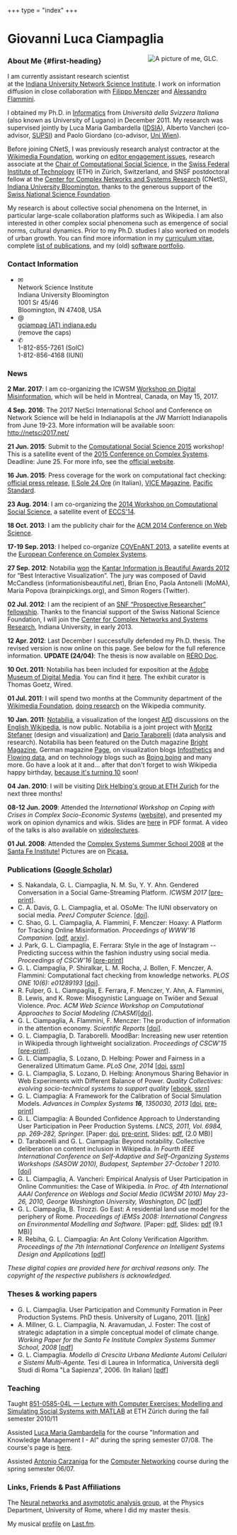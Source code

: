 +++
type = "index"
+++

# Giovanni Luca Ciampaglia

<img align="right" style="padding : 0 2em 2em 2em;" src="images/iuni_backyard_2015.png" alt="A picture of me, GLC.">


### About Me {#first-heading}

I am currently assistant research scientist at the [Indiana University Network
Science Institute](http://iuni.iu.edu). I work on information diffusion in
close collaboration with [Filippo Menczer](http://informatics.indiana.edu/fil/)
and [Alessandro Flammini](http://sites.google.com/site/aflammin/).

I obtained my Ph.D. in [Informatics](http://www.inf.usi.ch) from
_Università della Svizzera Italiana_ (also known as University of Lugano)
in December 2011. My research was supervised jointly by Luca Maria
Gambardella ([IDSIA](http://www.idsia.ch/%7Eluca/)), Alberto Vancheri
(co-advisor,
[SUPSI](http://www.supsi.ch/dti/strumenti/rubrica/dettaglio.5503.backLink.58b96214-2453-483c-9f5f-d122ec981907.html))
and Paolo Giordano (co-advisor, [Uni
Wien](http://www.mat.univie.ac.at/~giordap7/)).

Before joining CNetS, I was previously research analyst contractor at the
[Wikimedia Foundation](https://wikimediafoundation.org/), working on [editor
engagement issues](http://en.wikipedia.org/wiki/Wikipedia:Editor_engagement),
research associate at the [Chair of Computational Social
Science](http://www.coss.ethz.ch), in the [Swiss Federal Institute of
Technology](http://ethz.ch) (ETH) in Zürich, Switzerland, and SNSF postdoctoral
fellow at the [Center for Complex Networks and Systems
Research](http://cnets.indiana.edu/) (CNetS), [Indiana University
Bloomington](http://iub.edu), thanks to the generous support of the [Swiss
National Science Foundation](http://snf.ch).

My research is about collective social phenomena on the Internet, in particular
large-scale collaboration platforms such as Wikipedia. I am also interested in
other complex social phenomena such as emergence of social norms, cultural
dynamics. Prior to my Ph.D. studies I also worked on models of urban growth.
You can find more information in my [curriculum vitae](docs/cvglc.pdf),
complete [list of publications](docs/publist.pdf), and my (old) [software
portfolio](docs/portfolioglc.pdf).

### Contact Information

<ul class="inline-list">
<li><span class="dings">✉</span><br/>
    Network Science Institute<br/>
    Indiana University Bloomington<br/>
    1001 Sr 45/46<br/>
     Bloomington, IN 47408, USA
</li>
<li><span class="dings">@</span><br/>
    <a href="mailto:CAPSgciampagCAPS@indiana.eduCAPS">gciampag (AT) indiana.edu</a><br/>
    (remove the caps)<br/>
</li>
<li><span class="dings">✆</span> <br/>
    1-812-855-7261 (SoIC)<br/>
    1-812-856-4168 (IUNI)<br/>
</li>
</ul>

### News

__2 Mar. 2017__: I am co-organizing the ICWSM [Workshop on Digital
Misinformation](cnets.indiana.edu/blog/2016/12/29/icwsm-2017-misinformation-workshop/),
which will be held in Montreal, Canada, on May 15, 2017.

__4 Sep. 2016__: The 2017 NetSci International School and Conference on Network
Science will be held in Indianapolis at the JW Marriott Indianapolis from June
19-23. More information will be available soon: http://netsci2017.net/

**21 Jun. 2015**: Submit to the [Computational Social Science
2015](http://cssworkshop.oii.ox.ac.uk/) workshop! This is a satellite
event of the [2015 Conference on Complex
Systems](http://www.ccs2015.org/). Deadline: June 25. For more info, see
the [official website](http://cssworkshop.oii.ox.ac.uk/).

**16 Jun. 2015**: Press coverage for the work on computational fact
checking: [official press
release](http://news.indiana.edu/releases/iu/2015/06/computational-fact-checker.shtml),
[Il Sole 24
Ore](http://nova.ilsole24ore.com/progetti/il-vero-e-il-falso-tweet) (in
Italian), [VICE
Magazine](http://motherboard.vice.com/read/an-algorithm-for-fact-checking),
[Pacific
Standard](http://www.psmag.com/nature-and-technology/fact-checking-with-wikipedia-links).

**23 Aug. 2014**: I am co-organizing the [2014 Workshop on Computational
Social Science](http://cssworkshop.oii.ox.ac.uk/), a satellite event of
[ECCS'14](//eccs14.eu).

**18 Oct. 2013**: I am the publicity chair for the [ACM 2014 Conference
on Web Science](http://websci14.org).

**17-19 Sep. 2013**: I helped co-organize [COVEnANT
2013](http://covenant2013.com), a satellite events at the [European
Conference on Complex Systems](http://eccs13.eu).

**27 Sep. 2012**: Notabilia
[won](http://www.informationisbeautifulawards.com/2012-winners/) the
[Kantar Information is Beautiful Awards
2012](http://www.informationisbeautifulawards.com/) for “Best
Interactive Visualization”. The jury was composed of David McCandless
(informationisbeautiful.net), Brian Eno, Paola Antonelli (MoMA), Maria
Popova (brainpickings.org), and Simon Rogers (Twitter).

**02 Jul. 2012**: I am the recipient of an [SNF “Prospective Researcher”
fellowship](http://www.snf.ch/E/funding/individuals/prospective-researchers/Pages/default.aspx).
Thanks to the financial support of the Swiss National Science
Foundation, I will join the [Center for Complex Networks and Systems
Research](http://cnets.indiana.edu), Indiana University, in early 2013.

**12 Apr. 2012**: Last December I successfully defended my Ph.D. thesis.
The revised version is now online on this page. See below for the full
reference information. **UPDATE (24/04)**: The thesis is now available
on [RÉRO Doc](http://doc.rero.ch/record/28987?ln=en).

**10 Oct. 2011**: Notabilia has been included for exposition at the
[Adobe Museum of Digital Media](http://www.adobemuseum.com). You can
find it
[here](http://www.adobemuseum.com/#/exhibit/inform/notabiliaVisualizingDeletionDiscussionsOnWikipedia).
The exhibit curator is Thomas Goetz, Wired.

**01 Jul. 2011**: I will spend two months at the Community department of
the [Wikimedia Foundation](http://wikimediafoundation.org), [doing
research](http://meta.wikimedia.org/wiki/Research:WSOR11) on the
Wikipedia community.

**10 Jan. 2011**: [Notabilia](http://notabilia.net), a visualization of
the longest [AfD](http://en.wikipedia.org/wiki/Wikipedia:AFD)
discussions on the [English Wikipedia](http://en.wikipedia.org/), is now
public. Notabilia is a joint project with [Moritz
Stefaner](http://moritz.stefaner.eu/) (design and visualization) and
[Dario Taraborelli](http://nitens.org/) (data analysis and research).
Notabilia has been featured on the Dutch magazine [Bright
Magazine](images/bright_mag.png), German magazine
[Page](images/CheckMoritz.pdf), on visualization blogs
[Infosthetics](http://infosthetics.com/archives/2011/01/notabilia_revealing_the_discussions_on_the_deletion_of_wikipedia_articles.html)
and [Flowing
data](http://flowingdata.com/2011/01/11/visualizing-deletion-discussions-on-wikipedia/),
and on technology blogs such as [Boing
boing](http://www.boingboing.net/2011/01/11/visualizing-the-dele.html)
and many more. Go have a look at it and… after that don't forget to wish
Wikipedia happy birthday, [because it's turning
10](http://ten.wikipedia.org/wiki/Main_Page) soon!

**04 Jan. 2010**: I will be visiting [Dirk Helbing's group at ETH
Zurich](http://www.soms.ethz.ch) for the next three months!

**08-12 Jun. 2009**: Attended the *International Workshop on Coping with
Crises in Complex Socio-Economic Systems*
([website](http://www.soms.ethz.ch/workshop2009)), and presented my work
on opinion dynamics and wikis. Slides are
[here](docs/slides/ciampagliaCCSS09.pdf) in PDF format. A video of the
talks is also available on
[videolectures](http://videolectures.net/ccss09_ciampaglia_caciw/).

**01 Jul. 2008**: Attended the [Complex Systems Summer School
2008](http://tuvalu.santafe.edu/events/workshops/index.php/CSSS_2008_Santa_Fe)
at the [Santa Fe Institute!](http://www.santafe.edu) Pictures are on
[Picasa.](http://picasaweb.google.com/cssummerschool2008/)

### Publications ([Google Scholar](https://scholar.google.com/citations?user=ay9uGpcAAAAJ))

-   S. Nakandala, G. L. Ciampaglia, N. M. Su, Y. Y. Ahn. Gendered Conversation
    in a Social Game-Streaming Platform. *ICWSM 2017* [[pre-print](https://arxiv.org/abs/1611.06459)].
-   C. A. Davis, G. L. Ciampaglia, et al. OSoMe: The IUNI observatory on
    social media. *PeerJ Computer Science*. [[doi](http://dx.doi.org/10.7287/peerj.preprints.2008v1)].
-   C. Shao, G. L. Ciampaglia, A. Flammini, F. Menczer: Hoaxy: A Platform 
    for Tracking Online Misinformation. *Proceedings of WWW'16 Companion*.
    [[pdf](http://www2016.net/proceedings/companion/p745.pdf), [arxiv](http://arxiv.org/abs/1603.01511)].
-   J. Park, G. L. Ciampaglia, E. Ferrara: Style in the age of Instagram
    -- Predicting success within the fashion industry using social
    media. *Proceedings of CSCW'16*
    [[pre-print](http://arxiv.org/abs/1508.04185)]
-   G. L. Ciampaglia, P. Shiralkar, L. M. Rocha, J. Bollen, F. Menczer,
    A. Flammini: Computational fact checking from knowledge networks.
    *PLOS ONE 10(6): e01289193*
    [[doi](http://journals.plos.org/plosone/article?id=10.1371/journal.pone.0128193)].
-   R. Fulper, G. L. Ciampaglia, E. Ferrara, F. Menczer, Y. Ahn, A.
    Flammini, B. Lewis, and K. Rowe: Misogynistic Language on Twier and
    Sexual Violence. *Proc. ACM Web Science Workshop on Computational
    Approaches to Social Modeling
    (ChASM)*[[doi](http://dx.doi.org/10.6084/m9.figshare.1291081)].
-   G. L. Ciampaglia, A. Flammini, F. Menczer: The production of
    information in the attention economy. *Scientific Reports*
    [[doi](http://www.nature.com/srep/2015/150514/srep09452/full/srep09452.html)].
-   G. L. Ciampaglia, D. Taraborelli. MoodBar: Increasing new user
    retention in Wikipedia through lightweight socialization.
    *Proceedings of CSCW'15*
    [[pre-print](http://arxiv.org/abs/1409.1496)].
-   G. L. Ciampaglia, S. Lozano, D. Helbing: Power and Fairness in a
    Generalized Ultimatum Game. *PLoS One, 2014*
    [[doi](http://www.plosone.org/article/info%3Adoi%2F10.1371%2Fjournal.pone.0099039),
    [ssrn](http://ssrn.com/abstract=2495498)]
-   G. L. Ciampaglia, S. Lozano, D. Helbing: Anonymous Sharing Behavior
    in Web Experiments with Different Balance of Power. *Quality
    Collectives: evolving socio-technical systems to support quality*
    [[ebook](http://www.qlectives.eu/quality-collectives-book),
    [ssrn](http://papers.ssrn.com/sol3/papers.cfm?abstract_id=2552202)]
-   G. L. Ciampaglia: A Framework for the Calibration of Social
    Simulation Models. *Advances in Complex Systems **16**, 1350030,
    2013* [[doi](http://dx.doi.org/10.1142/S0219525913500306),
    [pre-print](http://arxiv.org/abs/1305.3842)]
-   G. L. Ciampaglia: A Bounded Confidence Approach to Understanding
    User Participation in Peer Production Systems. *LNCS, 2011, Vol.
    6984, pp. 269-282, Springer.* [Paper:
    [doi](http://dx.doi.org/10.1007/978-3-642-24704-0_29),
    [pre-print](http://arxiv.org/abs/1107.5620), Slides:
    [pdf](docs/slides/CiampagliaSocInfo2011.pdf), (2.0 MB)]
-   D. Taraborelli and G. L. Ciampaglia: Beyond notability. Collective
    deliberation on content inclusion in Wikipedia. *In Fourth IEEE
    International Conference on Self-Adaptive and Self-Organizing
    Systems Workshops (SASOW 2010), Budapest, September 27-October 1
    2010.* [[doi](http://dx.doi.org/10.1109/SASOW.2010.26)]
-   G. L. Ciampaglia, A. Vancheri: Empirical Analysis of User
    Participation in Online Communities: the Case of Wikipedia. *In
    Proc. of 4th International AAAI Conference on Weblogs and Social
    Media (ICWSM 2010) May 23-26, 2010, George Washington University,
    Washington, DC*
    [[pdf](http://www.aaai.org/ocs/index.php/ICWSM/ICWSM10/paper/viewFile/1517/1861)]
-   G. L. Ciampaglia, B. Tirozzi. Go East: A residential land use model
    for the periphery of Rome. *Proceedings of iEMSs 2008: International
    Congress on Environmental Modelling and Software.* [Paper:
    [pdf](docs/papers/RomeModel2008.pdf), Slides:
    [pdf](docs/slides/slides_RomeModel2008.pdf) (9.1 MB)]
-   R. Rebiha, G. L. Ciampaglia: An Ant Colony Verification Algorithm.
    *Proceedings of the 7th International Conference on Intelligent
    Systems Design and Applications*
    [[pdf](docs/papers/RebihaACOVerification07.pdf)]

*These digital copies are provided here for archival reasons only. The
copyright of the respective publishers is acknowledged.*

### Theses & working papers

-   G. L. Ciampaglia. User Participation and Community Formation in Peer
    Production Systems. PhD thesis. University of Lugano, 2011.
    [[link](http://doc.rero.ch/record/28987?ln=en)]
-   A. Millner, G. L. Ciampaglia, N. Aravamudan, J. Foster: The cost of
    strategic adaptation in a simple conceptual model of climate change.
    *Working Paper for the Santa Fe Institute Complex Systems Summer
    School, 2008*
    [[pdf](http://www.santafe.edu/events/workshops/images/3/32/Simpleclimatechange.pdf)]
-   G. L. Ciampaglia. *Modello di Crescita Urbana Mediante Automi
    Cellulari e Sistemi Multi-Agente.* Tesi di Laurea in Informatica,
    Università degli Studi di Roma "La Sapienza", 2006. (In Italian)
    [[pdf](docs/papers/tesi_giovanni.pdf)]

### Teaching

Taught [851-0585-04L — Lecture with Computer Exercises: Modelling and
Simulating Social Systems with
MATLAB](http://www.vvz.ethz.ch/Vorlesungsverzeichnis/lerneinheitPre.do?lerneinheitId=68029&semkez=2010W&lang=en)
at ETH Zürich during the fall semester 2010/11

Assisted [Luca Maria Gambardella](http://www.idsia.ch/%7Eluca) for the
course "Information and Knowledge Management I - AI" during the spring
semester 07/08. The course's page is
[here](http://corsi.elearninglab.org/course/view.php?id=2238).

Assisted [Antonio Carzaniga](http://www.inf.usi.ch/carzaniga/) for the
[Computer
Networking](http://www.inf.usi.ch/faculty/carzaniga/edu/ntw/index.html)
course during the spring semester 06/07.

### Links, Friends & Past Affiliations

The [Neural networks and asymptotic analysis
group](http://pamina.phys.uniroma1.it), at the Physics Department,
University of Rome, where I did my master thesis.

My musical [profile](http://www.last.fm/user/junkieDolphin/) on
[Last.fm](http://www.last.fm).

